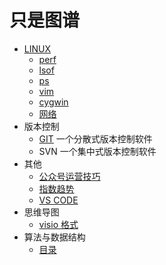 # 只是图谱

* [LINUX](./doc/linux)
	- [perf](./doc/linux/perf.md) 
    - [lsof](./doc/linux/lsof.md)
    - [ps](./doc/linux/ps.md)
    - [vim](./doc/linux/vim.md)
    - [cygwin](./doc/linux/cygwin.md)
    - [网络](./doc/linux/net.md)
* 版本控制  
    - [GIT](./doc/revisionControl/git/readme.md) 一个分散式版本控制软件  
    - SVN 一个集中式版本控制软件  
* 其他  
    - [公众号运营技巧](./doc/other/weixin_skill.md)    
	- [指数趋势](./doc/other/trends.md)  
    - [VS CODE](./doc/other/visual_studio_code.md)
* 思维导图
    - [visio 格式](./doc/other/mind.md)
* 算法与数据结构
    - [目录](./doc/datastruct/menu.md)
